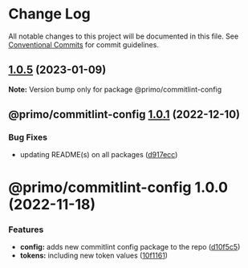 # Change Log

All notable changes to this project will be documented in this file. See
[Conventional Commits](https://conventionalcommits.org) for commit guidelines.

## [1.0.5](https://github.com/primodesignsystem/primo/compare/@primo/commitlint-config@1.0.1...@primo/commitlint-config@1.0.5) (2023-01-09)

**Note:** Version bump only for package @primo/commitlint-config

## @primo/commitlint-config [1.0.1](https://github.com/primo-design-system/primo/compare/@primo/commitlint-config@1.0.0...@primo/commitlint-config@1.0.1) (2022-12-10)

### Bug Fixes

- updating README(s) on all packages
  ([d917ecc](https://github.com/primo-design-system/primo/commit/d917ecc70242577a1f3bf1335ba9ee4b63a579c2))

# @primo/commitlint-config 1.0.0 (2022-11-18)

### Features

- **config:** adds new commitlint config package to the repo
  ([d10f5c5](https://github.com/primo-design-system/primo/commit/d10f5c51ee8d00110149d7033f57df79cd43d23f))
- **tokens:** including new token values
  ([10f1161](https://github.com/primo-design-system/primo/commit/10f11615e87e00bcc691c18ccd04913c1bec8362))
